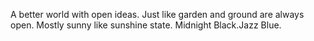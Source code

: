 A better world with open ideas.
Just like garden and ground are always open.
Mostly sunny like sunshine state.
Midnight Black.Jazz Blue.
